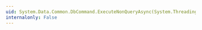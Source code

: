 ```yaml
---
uid: System.Data.Common.DbCommand.ExecuteNonQueryAsync(System.Threading.CancellationToken)
internalonly: False
---
```

